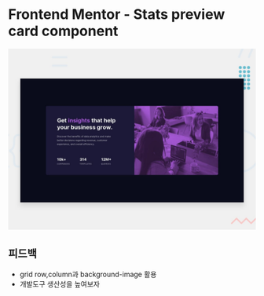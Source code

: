 # Frontend Mentor - Stats preview card component

![Design preview for the Stats preview card component coding challenge](./design/desktop-preview.jpg)

## 피드백

- grid row,column과 background-image 활용
- 개발도구 생산성을 높여보자
